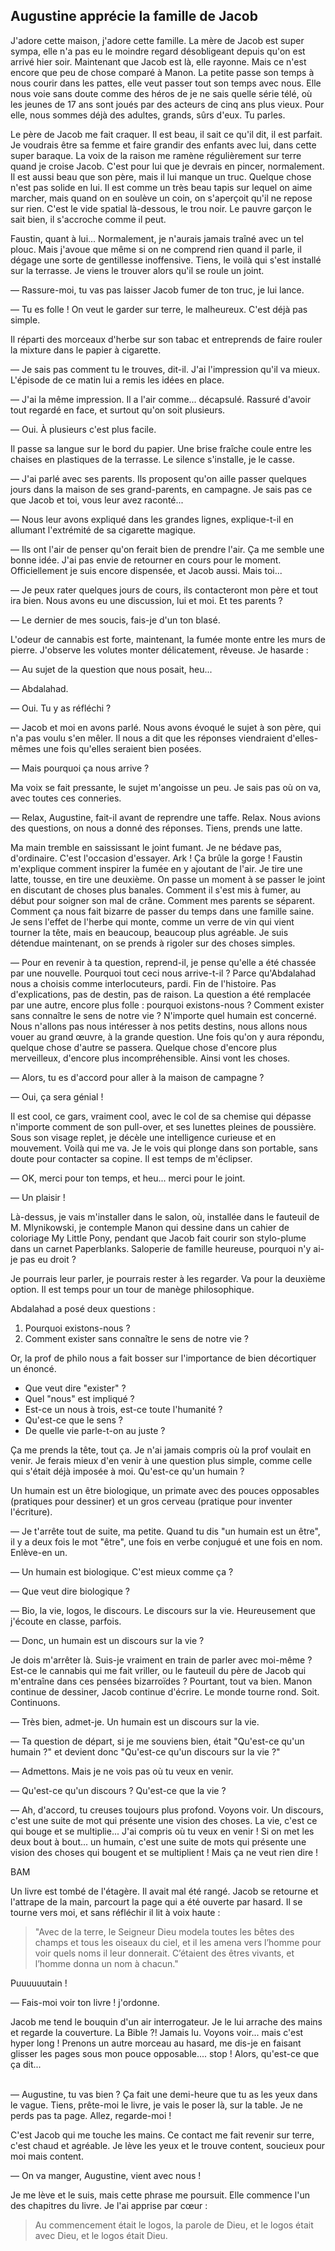 ## Augustine apprécie la famille de Jacob

J'adore cette maison, j'adore cette famille.
La mère de Jacob est super sympa, elle n'a pas eu le moindre regard désobligeant depuis qu'on est arrivé hier soir.
Maintenant que Jacob est là, elle rayonne.
Mais ce n'est encore que peu de chose comparé à Manon.
La petite passe son temps à nous courir dans les pattes, elle veut passer tout son temps avec nous.
Elle nous voie sans doute comme des héros de je ne sais quelle série télé, où les jeunes de 17 ans sont joués par des acteurs de cinq ans plus vieux.
Pour elle, nous sommes déjà des adultes, grands, sûrs d'eux.
Tu parles.

Le père de Jacob me fait craquer.
Il est beau, il sait ce qu'il dit, il est parfait.
Je voudrais être sa femme et faire grandir des enfants avec lui, dans cette super baraque.
La voix de la raison me ramène régulièrement sur terre quand je croise Jacob.
C'est pour lui que je devrais en pincer, normalement.
Il est aussi beau que son père, mais il lui manque un truc.
Quelque chose n'est pas solide en lui.
Il est comme un très beau tapis sur lequel on aime marcher, mais quand on en soulève un coin, on s'aperçoit qu'il ne repose sur rien.
C'est le vide spatial là-dessous, le trou noir.
Le pauvre garçon le sait bien, il s'accroche comme il peut.

Faustin, quant à lui...
Normalement, je n'aurais jamais traîné avec un tel plouc.
Mais j'avoue que même si on ne comprend rien quand il parle, il dégage une sorte de gentillesse inoffensive.
Tiens, le voilà qui s'est installé sur la terrasse.
Je viens le trouver alors qu'il se roule un joint.

— Rassure-moi, tu vas pas laisser Jacob fumer de ton truc, je lui lance.

— Tu es folle !
On veut le garder sur terre, le malheureux.
C'est déjà pas simple.

Il réparti des morceaux d'herbe sur son tabac et entreprends de faire rouler la mixture dans le papier à cigarette.

— Je sais pas comment tu le trouves, dit-il.
J'ai l'impression qu'il va mieux.
L'épisode de ce matin lui a remis les idées en place.

— J'ai la même impression.
Il a l'air comme... décapsulé.
Rassuré d'avoir tout regardé en face, et surtout qu'on soit plusieurs.

— Oui. À plusieurs c'est plus facile.

Il passe sa langue sur le bord du papier.
Une brise fraîche coule entre les chaises en plastiques de la terrasse.
Le silence s'installe, je le casse.

— J'ai parlé avec ses parents.
Ils proposent qu'on aille passer quelques jours dans la maison de ses grand-parents, en campagne.
Je sais pas ce que Jacob et toi, vous leur avez raconté...

— Nous leur avons expliqué dans les grandes lignes,
explique-t-il en allumant l'extrémité de sa cigarette magique.

— Ils ont l'air de penser qu'on ferait bien de prendre l'air.
Ça me semble une bonne idée.
J'ai pas envie de retourner en cours pour le moment.
Officiellement je suis encore dispensée, et Jacob aussi.
Mais toi...

— Je peux rater quelques jours de cours, ils contacteront mon père et tout ira bien.
Nous avons eu une discussion, lui et moi.
Et tes parents ?

— Le dernier de mes soucis, fais-je d'un ton blasé.

L'odeur de cannabis est forte, maintenant, la fumée monte entre les murs de pierre.
J'observe les volutes monter délicatement, rêveuse.
Je hasarde :

— Au sujet de la question que nous posait, heu...

— Abdalahad.

— Oui. Tu y as réfléchi ?

— Jacob et moi en avons parlé.
Nous avons évoqué le sujet à son père, qui n'a pas voulu s'en mêler.
Il nous a dit que les réponses viendraient d'elles-mêmes une fois qu'elles seraient bien posées.

— Mais pourquoi ça nous arrive ?

Ma voix se fait pressante, le sujet m'angoisse un peu.
Je sais pas où on va, avec toutes ces conneries.

— Relax, Augustine, fait-il avant de reprendre une taffe.
Relax.
Nous avions des questions, on nous a donné des réponses.
Tiens, prends une latte.

Ma main tremble en saississant le joint fumant.
Je ne bédave pas, d'ordinaire.
C'est l'occasion d'essayer.
Ark ! Ça brûle la gorge !
Faustin m'explique comment inspirer la fumée en y ajoutant de l'air.
Je tire une latte, tousse, en tire une deuxième.
On passe un moment à se passer le joint en discutant de choses plus banales.
Comment il s'est mis à fumer, au début pour soigner son mal de crâne.
Comment mes parents se séparent.
Comment ça nous fait bizarre de passer du temps dans une famille saine.
Je sens l'effet de l'herbe qui monte, comme un verre de vin qui vient tourner la tête, mais en beaucoup, beaucoup plus agréable.
Je suis détendue maintenant, on se prends à rigoler sur des choses simples.

— Pour en revenir à ta question, reprend-il,
je pense qu'elle a été chassée par une nouvelle.
Pourquoi tout ceci nous arrive-t-il ?
Parce qu'Abdalahad nous a choisis comme interlocuteurs, pardi.
Fin de l'histoire.
Pas d'explications, pas de destin, pas de raison.
La question a été remplacée par une autre, encore plus folle :
pourquoi existons-nous ?
Comment exister sans connaître le sens de notre vie ?
N'importe quel humain est concerné.
Nous n'allons pas nous intéresser à nos petits destins, nous allons nous vouer au grand œuvre, à la grande question.
Une fois qu'on y aura répondu, quelque chose d'autre se passera.
Quelque chose d'encore plus merveilleux, d'encore plus incompréhensible.
Ainsi vont les choses.

— Alors, tu es d'accord pour aller à la maison de campagne ?

— Oui, ça sera génial !

Il est cool, ce gars, vraiment cool, avec le col de sa chemise qui dépasse n'importe comment de son pull-over, et ses lunettes pleines de poussière.
Sous son visage replet, je décèle une intelligence curieuse et en mouvement.
Voilà qui me va.
Je le vois qui plonge dans son portable, sans doute pour contacter sa copine.
Il est temps de m'éclipser.

— OK, merci pour ton temps, et heu... merci pour le joint.

— Un plaisir !

Là-dessus, je vais m'installer dans le salon, où, installée dans le fauteuil de M. Mlynikowski, je contemple Manon qui dessine dans un cahier de coloriage My Little Pony, pendant que Jacob fait courir son stylo-plume dans un carnet Paperblanks.
Saloperie de famille heureuse, pourquoi n'y ai-je pas eu droit ?

Je pourrais leur parler, je pourrais rester à les regarder.
Va pour la deuxième option.
Il est temps pour un tour de manège philosophique.

Abdalahad a posé deux questions :

1. Pourquoi existons-nous ?
2. Comment exister sans connaître le sens de notre vie ?

Or, la prof de philo nous a fait bosser sur l'importance de bien décortiquer un énoncé.

* Que veut dire "exister" ?
* Quel "nous" est impliqué ?
* Est-ce un nous à trois, est-ce toute l'humanité ?
* Qu'est-ce que le sens ?
* De quelle vie parle-t-on au juste ?

Ça me prends la tête, tout ça.
Je n'ai jamais compris où la prof voulait en venir.
Je ferais mieux d'en venir à une question plus simple, comme celle qui s'était déjà imposée à moi.
Qu'est-ce qu'un humain ?

Un humain est un être biologique, un primate avec des pouces opposables (pratiques pour dessiner) et un gros cerveau (pratique pour inventer l'écriture).

— Je t'arrête tout de suite, ma petite.
Quand tu dis "un humain est un être", il y a deux fois le mot "être", une fois en verbe conjugué et une fois en nom.
Enlève-en un.

— Un humain est biologique.
C'est mieux comme ça ?

— Que veut dire biologique ?

— Bio, la vie, logos, le discours.
Le discours sur la vie.
Heureusement que j'écoute en classe, parfois.

— Donc, un humain est un discours sur la vie ?

Je dois m'arrêter là.
Suis-je vraiment en train de parler avec moi-même ?
Est-ce le cannabis qui me fait vriller, ou le fauteuil du père de Jacob qui m'entraîne dans ces pensées bizarroïdes ?
Pourtant, tout va bien.
Manon continue de dessiner, Jacob continue d'écrire.
Le monde tourne rond.
Soit. Continuons.

— Très bien, admet-je.
Un humain est un discours sur la vie.

— Ta question de départ, si je me souviens bien, était "Qu'est-ce qu'un humain ?" et devient donc "Qu'est-ce qu'un discours sur la vie ?"

— Admettons.
Mais je ne vois pas où tu veux en venir.

— Qu'est-ce qu'un discours ?
Qu'est-ce que la vie ?

— Ah, d'accord, tu creuses toujours plus profond.
Voyons voir.
Un discours, c'est une suite de mot qui présente une vision des choses.
La vie, c'est ce qui bouge et se multiplie...
J'ai compris où tu veux en venir !
Si on met les deux bout à bout...
un humain, c'est une suite de mots qui présente une vision des choses qui bougent et se multiplient !
Mais ça ne veut rien dire !

BAM

Un livre est tombé de l'étagère.
Il avait mal été rangé.
Jacob se retourne et l'attrape de la main, parcourt la page qui a été ouverte par hasard.
Il se tourne vers moi, et sans réfléchir il lit à voix haute :

> "Avec de la terre, le Seigneur Dieu modela toutes les bêtes des champs et tous les oiseaux du ciel, et il les amena vers l’homme pour voir quels noms il leur donnerait.
C’étaient des êtres vivants, et l’homme donna un nom à chacun."

Puuuuuutain !

— Fais-moi voir ton livre ! j'ordonne.

Jacob me tend le bouquin d'un air interrogateur.
Je le lui arrache des mains et regarde la couverture.
La Bible ?!
Jamais lu.
Voyons voir... mais c'est hyper long !
Prenons un autre morceau au hasard, me dis-je en faisant glisser les pages sous mon pouce opposable....
stop ! Alors, qu'est-ce que ça dit...<br /><br />

— Augustine, tu vas bien ?
Ça fait une demi-heure que tu as les yeux dans le vague.
Tiens, prête-moi le livre, je vais le poser là, sur la table.
Je ne perds pas ta page.
Allez, regarde-moi !

C'est Jacob qui me touche les mains.
Ce contact me fait revenir sur terre, c'est chaud et agréable.
Je lève les yeux et le trouve content, soucieux pour moi mais content.

— On va manger, Augustine, vient avec nous !

Je me lève et le suis, mais cette phrase me poursuit.
Elle commence l'un des chapitres du livre.
Je l'ai apprise par cœur :

> Au commencement était le logos, la parole de Dieu, et le logos était avec Dieu, et le logos était Dieu.
